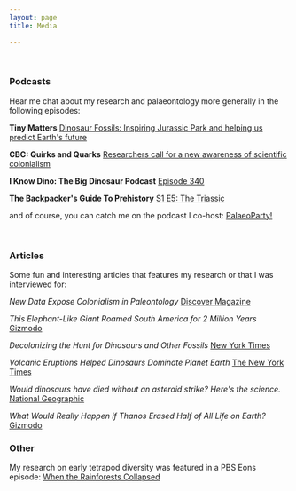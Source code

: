 ```yaml
---
layout: page
title: Media

---
```


<br/>

### Podcasts

Hear me chat about my research and palaeontology more generally in the following episodes:

**Tiny Matters**
[Dinosaur Fossils: Inspiring Jurassic Park and helping us predict Earth's future](https://www.acs.org/content/acs/en/pressroom/tiny-matters/dinosaur-fossils-inspiring-jurassic-park-and-helping-us-predict-earths-future.html)


**CBC: Quirks and Quarks**
[Researchers call for a new awareness of scientific colonialism](https://www.cbc.ca/listen/live-radio/1-51-quirks-and-quarks/clip/15890600-researchers-call-awareness-scientific-colonialism)


**I Know Dino: The Big Dinosaur Podcast**
[Episode 340](https://iknowdino.com/amygdalodon-episode-340/)


**The Backpacker's Guide To Prehistory**
[S1 E5: The Triassic](https://www.prehistoryguide.co.uk/)



and of course, you can catch me on the podcast I co-host:
[PalaeoParty!](https://open.spotify.com/show/3qKMhQYZyJDPd8uXJkN3hx)



<br/>

### Articles

Some fun and interesting articles that features my research or that I was interviewed for:


*New Data Expose Colonialism in Paleontology*
[Discover Magazine](https://www.discovermagazine.com/the-sciences/new-data-expose-colonialism-in-paleontology)

*This Elephant-Like Giant Roamed South America for 2 Million Years*
[Gizmodo](https://gizmodo.com/this-elephant-like-giant-roamed-south-america-for-2-mil-1848410414)

*Decolonizing the Hunt for Dinosaurs and Other Fossils*
[New York Times](https://www.nytimes.com/2021/03/22/science/dinosaurs-fossils-colonialism.html)

*Volcanic Eruptions Helped Dinosaurs Dominate Planet Earth*
[The New York Times](https://www.nytimes.com/2021/09/27/science/dinosaurs-volcanoes-triassic.html)

*Would dinosaurs have died without an asteroid strike? Here's the science.*
[National Geographic](https://www.nationalgeographic.com/science/article/would-dinosaurs-have-died-off-without-asteroid-fossils-paleontology)

*What Would Really Happen if Thanos Erased Half of All Life on Earth?* [Gizmodo](https://gizmodo.com/what-would-really-happen-if-thanos-erased-half-of-all-l-1834107585)



### Other

My research on early tetrapod diversity was featured in a PBS Eons episode: [When the Rainforests Collapsed](https://www.youtube.com/watch?v=sFHTA8dKceI)

